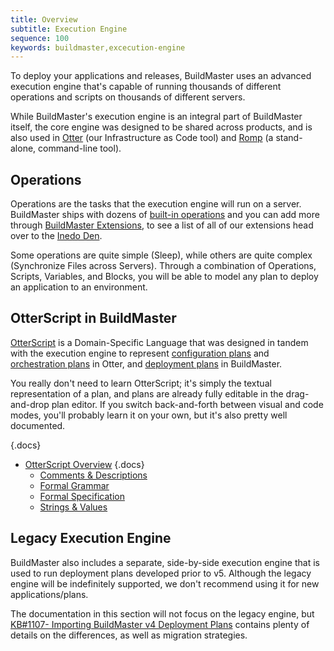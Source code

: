 ```yaml
---
title: Overview
subtitle: Execution Engine
sequence: 100
keywords: buildmaster,excecution-engine
---
```


To deploy your applications and releases, BuildMaster uses an advanced execution engine that's capable of running thousands of different operations and scripts on thousands of different servers.

While BuildMaster's execution engine is an integral part of BuildMaster itself, the core engine was designed to be shared across products, and is also used in [Otter](otter) (our Infrastructure as Code tool) and [Romp](/support/documentation/otter/reference/romp) (a stand-alone, command-line tool).

## Operations

Operations are the tasks that the execution engine will run on a server. BuildMaster ships with dozens of [built-in operations](../reference/operations) and you can add more through [BuildMaster Extensions](../administration/extensions), to see a list of all of our extensions head over to the [Inedo Den](/den).

Some operations are quite simple (Sleep), while others are quite complex (Synchronize Files across Servers). Through a combination of Operations, Scripts, Variables, and Blocks, you will be able to model any plan to deploy an application to an environment.

## OtterScript in BuildMaster

[OtterScript](/support/documentation/otter/reference/otter-script) is a Domain-Specific Language that was designed in tandem with the execution engine to represent [configuration plans](/support/documentation/otter/core-concepts/plans#configuration) and [orchestration plans](/support/documentation/otter/core-concepts/plans#orchestration) in Otter, and [deployment plans](../core-concepts/deployment-plans) in BuildMaster.

You really don't need to learn OtterScript; it's simply the textual representation of a plan, and plans are already fully editable in the drag-and-drop plan editor. If you switch back-and-forth between visual and code modes, you'll probably learn it on your own, but it's also pretty well documented.

{.docs}

- [OtterScript Overview](/support/documentation/otter/reference/otter-script)
{.docs}
    - [Comments & Descriptions](/support/documentation/otter/reference/otter-script/comments-and-descriptions)
    - [Formal Grammar](/support/documentation/otter/reference/otter-script/formal-grammar)
    - [Formal Specification](/support/documentation/otter/reference/otter-script/formal-specification)
    - [Strings & Values](/support/documentation/otter/reference/otter-script/strings-and-literals)

## Legacy Execution Engine

BuildMaster also includes a separate, side-by-side execution engine that is used to run deployment plans developed prior to v5. Although the legacy engine will be indefinitely supported, we don't recommend using it for new applications/plans.

The documentation in this section will not focus on the legacy engine, but [KB#1107- Importing BuildMaster v4 Deployment Plans](/support/kb/1107) contains plenty of details on the differences, as well as migration strategies.
